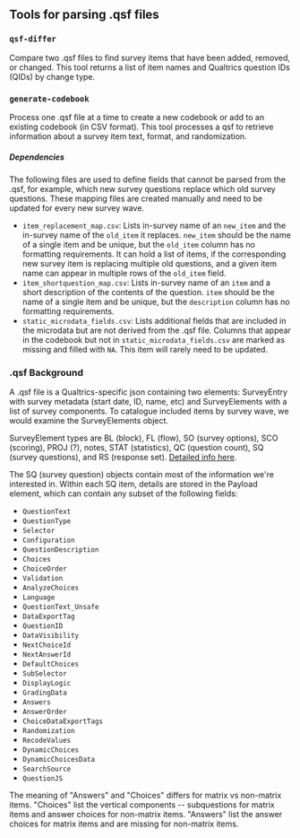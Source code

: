 ## Tools for parsing .qsf files

### `qsf-differ`

Compare two .qsf files to find survey items that have been added, removed, or
changed. This tool returns a list of item names and Qualtrics question IDs
(QIDs) by change type.

### `generate-codebook`

Process one .qsf file at a time to create a new codebook or add to an existing
codebook (in CSV format). This tool processes a qsf to retrieve information
about a survey item text, format, and randomization.

##### Dependencies

The following files are used to define fields that cannot be parsed from the
.qsf, for example, which new survey questions replace which old survey
questions. These mapping files are created manually and need to be updated for
every new survey wave.

* `item_replacement_map.csv`: Lists in-survey name of an `new_item` and the
  in-survey name of the `old_item` it replaces. `new_item` should be the name
  of a single item and be unique, but the `old_item` column has no formatting
  requirements. It can hold a list of items, if the corresponding new survey
  item is replacing multiple old questions, and a given item name can appear
  in multiple rows of the `old_item` field.
* `item_shortquestion_map.csv`: Lists in-survey name of an `item` and a short
  description of the contents of the question. `item` should be the name of a
  single item and be unique, but the `description` column has no formatting
  requirements.
* `static_microdata_fields.csv`: Lists additional fields that are included in
  the microdata but are not derived from the .qsf file. Columns that appear in
  the codebook but not in `static_microdata_fields.csv` are marked as missing
  and filled with `NA`. This item will rarely need to be updated.

### .qsf Background

A .qsf file is a Qualtrics-specific json containing two elements: SurveyEntry
with survey metadata (start date, ID, name, etc) and SurveyElements with a list
of survey components. To catalogue included items by survey wave, we would
examine the SurveyElements object.

SurveyElement types are BL (block), FL (flow), SO (survey options), SCO
(scoring), PROJ (?), notes, STAT (statistics), QC (question count), SQ (survey
questions), and RS (response set). [Detailed info
here](https://gist.github.com/ctesta01/d4255959dace01431fb90618d1e8c241).

The SQ (survey question) objects contain most of the information we're
interested in. Within each SQ item, details are stored in the Payload element,
which can contain any subset of the following fields:

* `QuestionText`
* `QuestionType`
* `Selector`
* `Configuration`
* `QuestionDescription`
* `Choices`
* `ChoiceOrder`
* `Validation`
* `AnalyzeChoices`
* `Language`
* `QuestionText_Unsafe`
* `DataExportTag`
* `QuestionID`
* `DataVisibility`
* `NextChoiceId`
* `NextAnswerId`
* `DefaultChoices`
* `SubSelector`
* `DisplayLogic`
* `GradingData`
* `Answers`
* `AnswerOrder`
* `ChoiceDataExportTags`
* `Randomization`
* `RecodeValues`
* `DynamicChoices`
* `DynamicChoicesData`
* `SearchSource`
* `QuestionJS`

The meaning of "Answers" and "Choices" differs for matrix vs non-matrix
items. "Choices" list the vertical components -- subquestions for matrix
items and answer choices for non-matrix items. "Answers" list the answer
choices for matrix items and are missing for non-matrix items.